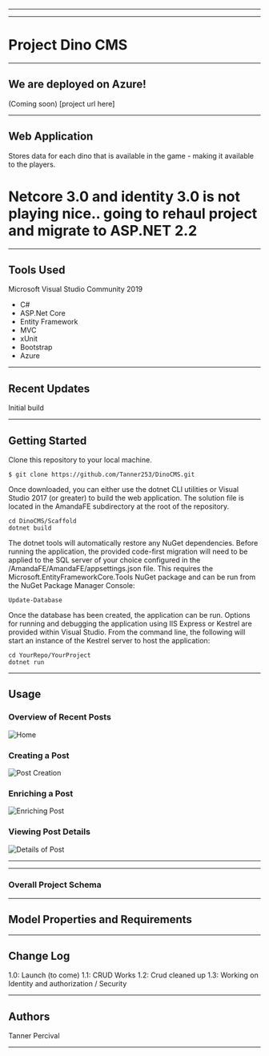 ---------------------------------
---------------------------------

# Project Dino CMS
---------------------------------
## We are deployed on Azure!
(Coming soon)
[project url here]


---------------------------------
## Web Application
Stores data for each dino that is available in the game - making it available to the players.
# Netcore 3.0 and identity 3.0 is not playing nice.. going to rehaul project and migrate to ASP.NET 2.2
---------------------------------

## Tools Used
Microsoft Visual Studio Community 2019

- C#
- ASP.Net Core
- Entity Framework
- MVC
- xUnit
- Bootstrap
- Azure


---------------------------------

## Recent Updates
Initial build

---------------------------

## Getting Started

Clone this repository to your local machine.
```
$ git clone https://github.com/Tanner253/DinoCMS.git
```
Once downloaded, you can either use the dotnet CLI utilities or Visual Studio 2017 (or greater) to build the web application. The solution file is located in the AmandaFE subdirectory at the root of the repository.
```
cd DinoCMS/Scaffold
dotnet build
```
The dotnet tools will automatically restore any NuGet dependencies. Before running the application, the provided code-first migration will need to be applied to the SQL server of your choice configured in the /AmandaFE/AmandaFE/appsettings.json file. This requires the Microsoft.EntityFrameworkCore.Tools NuGet package and can be run from the NuGet Package Manager Console:
```
Update-Database
```
Once the database has been created, the application can be run. Options for running and debugging the application using IIS Express or Kestrel are provided within Visual Studio. From the command line, the following will start an instance of the Kestrel server to host the application:
```
cd YourRepo/YourProject
dotnet run
```

---------------------------------

## Usage


### Overview of Recent Posts
![Home](/DinoCMS/Data/Readme/Home.JPG)

### Creating a Post
![Post Creation](/DinoCMS/Data/Readme/Create.JPG)

### Enriching a Post
![Enriching Post](/DinoCMS/Data/Readme/DIndex.JPG)

### Viewing Post Details
![Details of Post](/DinoCMS/Data/Readme/Details.JPG)

---------------------------

---------------------------

### Overall Project Schema

---------------------------
## Model Properties and Requirements
---------------------------

## Change Log
1.0: Launch (to come)
1.1: CRUD Works
1.2: Crud cleaned up
1.3: Working on Identity and authorization / Security

------------------------------

## Authors
Tanner Percival

------------------------------
